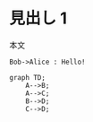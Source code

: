 # 見出し 1

本文

```plantuml
Bob->Alice : Hello!
```

```mermaid
graph TD;
    A-->B;
    A-->C;
    B-->D;
    C-->D;
```
